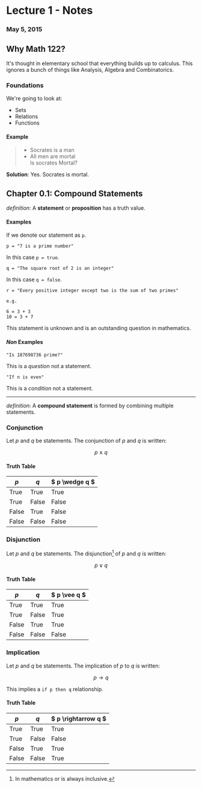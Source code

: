 # Lecture 1 - Notes  

### May 5, 2015  

## Why Math 122?

It's thought in elementary school that everything builds up to calculus. This ignores a bunch of things like Analysis, Algebra and Combinatorics.

### Foundations

We're going to look at:

* Sets
* Relations
* Functions

#### Example

> * Socrates is a man  
> * All men are mortal  
> Is socrates Mortal?

__Solution__: Yes. Socrates is mortal.

## Chapter 0.1: Compound Statements

_definition_: A __statement__ or __proposition__ has a truth value.

#### Examples

If we denote our statement as `p`.

```
p = "7 is a prime number"
```

In this case `p = true`.

```
q = "The square root of 2 is an integer"
```

In this case `q = false`.

```
r = "Every positive integer except two is the sum of two primes"

e.g.

6 = 3 + 3
10 = 3 + 7

```

This statement is unknown and is an outstanding question in mathematics.

#### _Non_ Examples

```
"Is 187698736 prime?"
```

This is a _question_ not a statement.

```
"If n is even"
```

This is a _condition_ not a statement.

---

_definition_: A __compound statement__ is formed by combining multiple statements.

### Conjunction

Let $p$ and $q$ be statements. The conjunction of $p$ and $q$ is written:

$$ p \wedge q $$

#### Truth Table

| $p$   | $q$   | $ p \wedge q $ |
|-------|-------|----------------|
| True  | True  | True           |
| True  | False | False          |
| False | True  | False          |
| False | False | False          |

### Disjunction

Let $p$ and $q$ be statements. The disjunction[^math-inclusive-or] of $p$ and $q$ is written:
[^math-inclusive-or]: In mathematics or is always inclusive.

$$ p \vee q $$

#### Truth Table

| $p$   | $q$   | $ p \vee q $ |
|-------|-------|----------------|
| True  | True  | True           |
| True  | False | True           |
| False | True  | True           |
| False | False | False          |

### Implication

Let $p$ and $q$ be statements. The implication of $p$ to $q$ is written:

$$ p \rightarrow q $$

This implies a `if p then q` relationship.

#### Truth Table

| $p$   | $q$   | $ p \rightarrow q $ |
|-------|-------|----------------|
| True  | True  | True           |
| True  | False | False          |
| False | True  | True           |
| False | False | True           |

		
